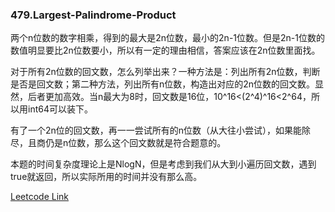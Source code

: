 ### 479.Largest-Palindrome-Product

两个n位数的数字相乘，得到的最大是2n位数，最小的2n-1位数。但是2n-1位数的数值明显要比2n位数要小，所以有一定的理由相信，答案应该在2n位数里面找。

对于所有2n位数的回文数，怎么列举出来？一种方法是：列出所有2n位数，判断是否是回文数；第二种方法，列出所有n位数，构造出对应的2n位数的回文数。显然，后者更加高效。当n最大为8时，回文数是16位，10^16<(2^4)^16<2^64，所以用int64可以装下。

有了一个2n位的回文数，再一一尝试所有的n位数（从大往小尝试），如果能除尽，且商仍是n位数，那么这个回文数就是符合题意的。

本题的时间复杂度理论上是NlogN，但是考虑到我们从大到小遍历回文数，遇到true就返回，所以实际所用的时间并没有那么高。


[Leetcode Link](https://leetcode.com/problems/largest-palindrome-product)
